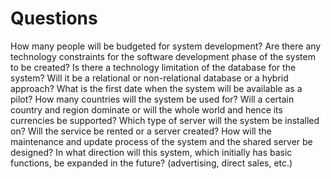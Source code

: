 # Questions
How many people will be budgeted for system development?
Are there any technology constraints for the software development phase of the system to be created?
Is there a technology limitation of the database for the system? Will it be a relational or non-relational database or a hybrid approach?
What is the first date when the system will be available as a pilot?
How many countries will the system be used for? Will a certain country and region dominate or will the whole world and hence its currencies be supported?
Which type of server will the system be installed on? Will the service be rented or a server created?
How will the maintenance and update process of the system and the shared server be designed?
In what direction will this system, which initially has basic functions, be expanded in the future? (advertising, direct sales, etc.)
